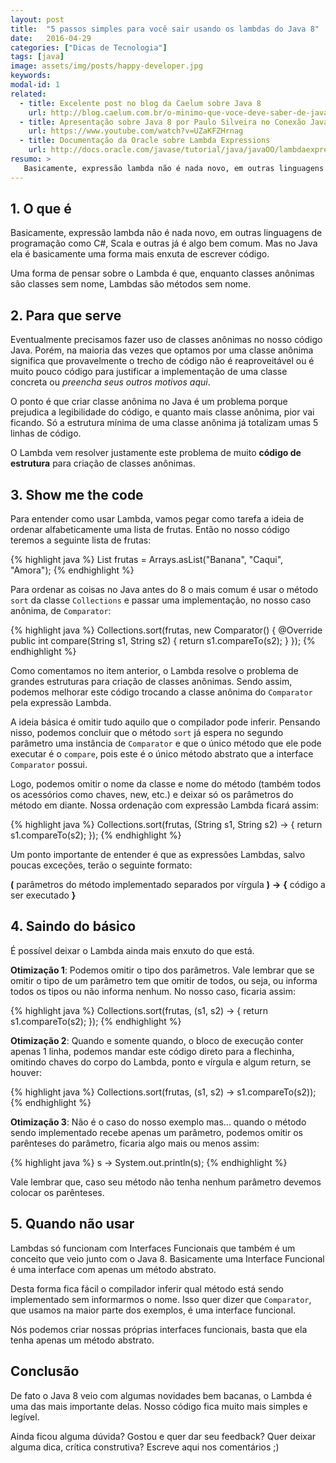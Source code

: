 ```yaml
---
layout: post
title:  "5 passos simples para você sair usando os lambdas do Java 8"
date:   2016-04-29
categories: ["Dicas de Tecnologia"]
tags: [java]
image: assets/img/posts/happy-developer.jpg
keywords:
modal-id: 1
related:
  - title: Excelente post no blog da Caelum sobre Java 8
    url: http://blog.caelum.com.br/o-minimo-que-voce-deve-saber-de-java-8/
  - title: Apresentação sobre Java 8 por Paulo Silveira no Conexão Java 2014
    url: https://www.youtube.com/watch?v=UZaKFZHrnag
  - title: Documentação da Oracle sobre Lambda Expressions
    url: http://docs.oracle.com/javase/tutorial/java/javaOO/lambdaexpressions.html
resumo: >
   Basicamente, expressão lambda não é nada novo, em outras linguagens de programação como C#, Scala e outras já é algo bem comum. Mas no Java ela é basicamente uma forma mais enxuta de escrever código.
---
```


## 1. O que é

Basicamente, expressão lambda não é nada novo, em outras linguagens de programação como C#, Scala e outras já é algo bem comum. Mas no Java ela é basicamente uma forma mais enxuta de escrever código.

Uma forma de pensar sobre o Lambda é que, enquanto classes anônimas são classes sem nome, Lambdas são métodos sem nome.


## 2. Para que serve

Eventualmente precisamos fazer uso de classes anônimas no nosso código Java. Porém, na maioria das vezes que optamos por uma classe anônima significa que provavelmente o trecho de código não é reaproveitável ou é muito pouco código para justificar a implementação de uma classe concreta ou _preencha seus outros motivos aqui_.

O ponto é que criar classe anônima no Java é um problema porque prejudica a legibilidade do código, e quanto mais classe anônima, pior vai ficando. Só a estrutura mínima de uma classe anônima já totalizam umas 5 linhas de código.

O Lambda vem resolver justamente este problema de muito __código de estrutura__ para criação de classes anônimas.


## 3. Show me the code

Para entender como usar Lambda, vamos pegar como tarefa a ideia de ordenar alfabeticamente uma lista de frutas. Então no nosso código teremos a seguinte lista de frutas:

{% highlight java %}
List<String> frutas = Arrays.asList("Banana", "Caqui", "Amora");
{% endhighlight %}

Para ordenar as coisas no Java antes do 8 o mais comum é usar o método `sort` da classe `Collections` e passar uma implementação, no nosso caso anônima, de `Comparator`:

{% highlight java %}
Collections.sort(frutas, new Comparator<String>() {
    @Override
    public int compare(String s1, String s2) {
        return s1.compareTo(s2);
    }
});
{% endhighlight %}

Como comentamos no item anterior, o Lambda resolve o problema de grandes estruturas para criação de classes anônimas. Sendo assim, podemos melhorar este código trocando a classe anônima do `Comparator` pela expressão Lambda.

A ideia básica é omitir tudo aquilo que o compilador pode inferir. Pensando nisso, podemos concluir que o método `sort` já espera no segundo parâmetro uma instância de `Comparator` e que o único método que ele pode executar é o `compare`, pois este é o único método abstrato que a interface `Comparator` possui.

Logo, podemos omitir o nome da classe e nome do método (também todos os acessórios como chaves, new, etc.) e deixar só os parâmetros do método em diante. Nossa ordenação com expressão Lambda ficará assim:

{% highlight java %}
Collections.sort(frutas, (String s1, String s2) -> {
    return s1.compareTo(s2);
});
{% endhighlight %}

Um ponto importante de entender é que as expressões Lambdas, salvo poucas exceções, terão o seguinte formato:

__(__ parâmetros do método implementado separados por vírgula __)__ __->__ __{__ código a ser executado __}__


## 4. Saindo do básico

É possível deixar o Lambda ainda mais enxuto do que está.

__Otimização 1__: Podemos omitir o tipo dos parâmetros. Vale lembrar que se omitir o tipo de um parâmetro tem que omitir de todos, ou seja, ou informa todos os tipos ou não informa nenhum. No nosso caso, ficaria assim:

{% highlight java %}
Collections.sort(frutas, (s1, s2) -> {
    return s1.compareTo(s2);
});
{% endhighlight %}

__Otimização 2__: Quando e somente quando, o bloco de execução conter apenas 1 linha, podemos mandar este código direto para a flechinha, omitindo chaves do corpo do Lambda, ponto e vírgula e algum return, se houver:

{% highlight java %}
Collections.sort(frutas, (s1, s2) -> s1.compareTo(s2));
{% endhighlight %}

__Otimização 3__: Não é o caso do nosso exemplo mas... quando o método sendo implementado recebe apenas um parâmetro, podemos omitir os parênteses do parâmetro, ficaria algo mais ou menos assim:

{% highlight java %}
s -> System.out.println(s);
{% endhighlight %}

Vale lembrar que, caso seu método não tenha nenhum parâmetro devemos colocar os parênteses.


## 5. Quando não usar

Lambdas só funcionam com Interfaces Funcionais que também é um conceito que veio junto com o Java 8. Basicamente uma Interface Funcional é uma interface com apenas um método abstrato.

Desta forma fica fácil o compilador inferir qual método está sendo implementado sem informarmos o nome. Isso quer dizer que `Comparator`, que usamos na maior parte dos exemplos, é uma interface funcional.

Nós podemos criar nossas próprias interfaces funcionais, basta que ela tenha apenas um método abstrato.


## Conclusão

De fato o Java 8 veio com algumas novidades bem bacanas, o Lambda é uma das mais importante delas. Nosso código fica muito mais simples e legível.

Ainda ficou alguma dúvida? Gostou e quer dar seu feedback? Quer deixar alguma dica, crítica construtiva? Escreve aqui nos comentários ;)